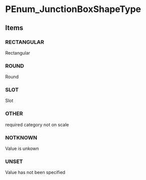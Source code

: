 # PEnum_JunctionBoxShapeType
<!-- end of short definition -->

## Items

### RECTANGULAR
Rectangular

### ROUND
Round

### SLOT
Slot

### OTHER
required category not on scale

### NOTKNOWN
Value is unkown

### UNSET
Value has not been specified
